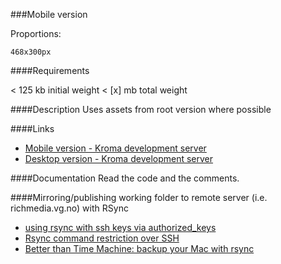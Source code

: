 ###Mobile version

Proportions:

    468x300px


####Requirements

 < 125 kb initial weight
 < [x] mb total weight


####Description
Uses assets from root version where possible


####Links
* [Mobile version - Kroma development server]("http://enfield.no:8080/dev/games/bama/versions/mobile/iframe.html")
* [Desktop version - Kroma development server]("http://enfield.no:8080/dev/games/bama/iframe.html")




####Documentation
Read the code and the comments.



####Mirroring/publishing working folder to remote server (i.e. richmedia.vg.no) with RSync

* [using rsync with ssh keys via authorized_keys](http://ramblings.narrabilis.com/using-rsync-with-ssh) 
* [Rsync command restriction over SSH](http://en.positon.org/post/Rsync-command-restriction-over-SSH#pr) 
* [Better than Time Machine: backup your Mac with rsync](http://www.haykranen.nl/2008/05/05/rsync/) 

